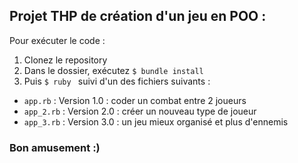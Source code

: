 ## Projet THP de création d'un jeu en POO :

Pour exécuter le code :
1. Clonez le repository
2. Dans le dossier, exécutez `$ bundle install`
3. Puis `$ ruby ` suivi d'un des fichiers suivants :
- `app.rb` : Version 1.0 : coder un combat entre 2 joueurs
- `app_2.rb` : Version 2.0 : créer un nouveau type de joueur
- `app_3.rb` : Version 3.0 : un jeu mieux organisé et plus d'ennemis

### Bon amusement :)